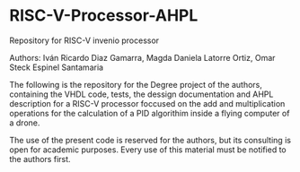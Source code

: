 # RISC-V-Processor-AHPL

Repository for RISC-V invenio processor 

Authors:
Iván Ricardo Diaz Gamarra,
Magda Daniela Latorre Ortiz,
Omar Steck Espinel Santamaria

The following is the repository for the Degree project of the authors, containing the VHDL code, tests, the dessign documentation and AHPL description for a RISC-V processor foccused on the add and multiplication operations for the calculation of a PID algorithim inside a flying computer of a drone.

The use of the present code is reserved for the authors, but its consulting is open for academic purposes.
Every use of this material must be notified to the authors first.

